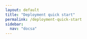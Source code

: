 ```yaml
---
layout: default
title: "Deployment quick start"
permalink: /deployment-quick-start
sidebar:
  nav: "docsa"
---
```



